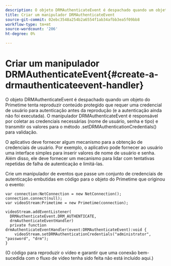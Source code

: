 ```yaml
---
description: O objeto DRMAuthenticateEvent é despachado quando um objeto do Primetime tenta reproduzir conteúdo protegido que requer uma credencial de usuário para autenticação antes da reprodução (e a autenticação ainda não foi executada). O manipulador DRMAuthenticateEvent é responsável por coletar as credenciais necessárias (nome de usuário, senha e tipo) e transmitir os valores para o método .setDRMAuthenticationCredentials() para validação.
title: Criar um manipulador DRMAuthenticateEvent
source-git-commit: 02ebc3548a254b2a6554f1ab34afbb3ea5f09bb8
workflow-type: tm+mt
source-wordcount: '206'
ht-degree: 0%

---
```


# Criar um manipulador DRMAuthenticateEvent{#create-a-drmauthenticateevent-handler}

O objeto DRMAuthenticateEvent é despachado quando um objeto do Primetime tenta reproduzir conteúdo protegido que requer uma credencial de usuário para autenticação antes da reprodução (e a autenticação ainda não foi executada). O manipulador DRMAuthenticateEvent é responsável por coletar as credenciais necessárias (nome de usuário, senha e tipo) e transmitir os valores para o método .setDRMAuthenticationCredentials() para validação.

O aplicativo deve fornecer algum mecanismo para a obtenção de credenciais de usuário. Por exemplo, o aplicativo pode fornecer ao usuário uma interface simples para inserir valores de nome de usuário e senha. Além disso, ele deve fornecer um mecanismo para lidar com tentativas repetidas de falha de autenticação e limitá-las.

Crie um manipulador de eventos que passe um conjunto de credenciais de autenticação embutidas em código para o objeto do Primetime que originou o evento:

```
var connection:NetConnection = new NetConnection();  
connection.connect(null);  
var videoStream:Primetime = new Primetime(connection);  
 
videoStream.addEventListener( 
  DRMAuthenticateEvent.DRM_AUTHENTICATE,  
  drmAuthenticateEventHandler)  
  private function drmAuthenticateEventHandler(event:DRMAuthenticateEvent):void {  
    videoStream.setDRMAuthenticationCredentials("administrator", "password", "drm");  
} 
```

(O código para reproduzir o vídeo e garantir que uma conexão bem-sucedida com o fluxo de vídeo tenha sido feita não está incluído aqui.)
